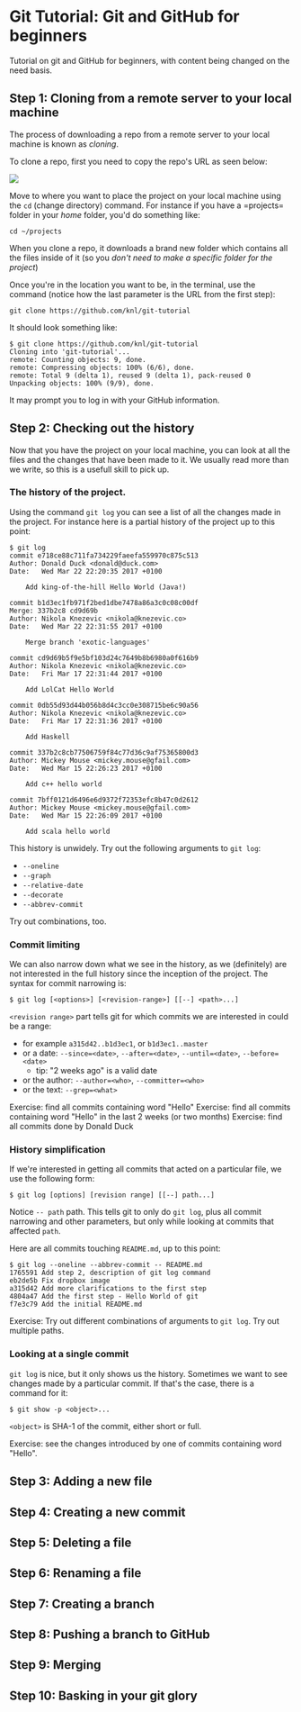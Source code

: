 # Git Tutorial: Git and GitHub for beginners

Tutorial on git and GitHub for beginners, with content being changed on the need
basis.
   
## Step 1: Cloning from a remote server to your local machine 

The process of downloading a repo from a remote server to your local machine is
known as *cloning*.

To clone a repo, first you need to copy the repo's URL as seen below:

<img src="https://www.dropbox.com/s/oit0qdyvsnvf45a/cloning.png?dl=0">

Move to where you want to place the project on your local machine using the
``cd`` (change directory) command. For instance if you have a =projects= folder
in your _home_ folder, you'd do something like: 

    cd ~/projects

When you clone a repo, it downloads a brand new folder which contains all the
files inside of it (so you _don't need to make a specific folder for the project_)

Once you're in the location you want to be, in the terminal, use the command
(notice how the last parameter is the URL from the first step):

    git clone https://github.com/knl/git-tutorial

It should look something like:

    $ git clone https://github.com/knl/git-tutorial
    Cloning into 'git-tutorial'...
    remote: Counting objects: 9, done.
    remote: Compressing objects: 100% (6/6), done.
    remote: Total 9 (delta 1), reused 9 (delta 1), pack-reused 0
    Unpacking objects: 100% (9/9), done.

It may prompt you to log in with your GitHub information.

## Step 2: Checking out the history

Now that you have the project on your local machine, you can look at all the
files and the changes that have been made to it. We usually read more than we
write, so this is a usefull skill to pick up.

### The history of the project.

Using the command `git log` you can see a list of
all the changes made in the project. For instance here is a partial history of the
project up to this point:

    $ git log
    commit e718ce88c711fa734229faeefa559970c875c513
    Author: Donald Duck <donald@duck.com>
    Date:   Wed Mar 22 22:20:35 2017 +0100

        Add king-of-the-hill Hello World (Java!)

    commit b1d3ec1fb971f2bed1dbe7478a86a3c0c08c00df
    Merge: 337b2c8 cd9d69b
    Author: Nikola Knezevic <nikola@knezevic.co>
    Date:   Wed Mar 22 22:31:55 2017 +0100

        Merge branch 'exotic-languages'

    commit cd9d69b5f9e5bf103d24c7649b8b6980a0f616b9
    Author: Nikola Knezevic <nikola@knezevic.co>
    Date:   Fri Mar 17 22:31:44 2017 +0100

        Add LolCat Hello World

    commit 0db55d93d44b056b8d4c3cc0e308715be6c90a56
    Author: Nikola Knezevic <nikola@knezevic.co>
    Date:   Fri Mar 17 22:31:36 2017 +0100

        Add Haskell

    commit 337b2c8cb77506759f84c77d36c9af75365800d3
    Author: Mickey Mouse <mickey.mouse@gfail.com>
    Date:   Wed Mar 15 22:26:23 2017 +0100

        Add c++ hello world

    commit 7bff0121d6496e6d9372f72353efc8b47c0d2612
    Author: Mickey Mouse <mickey.mouse@gfail.com>
    Date:   Wed Mar 15 22:26:09 2017 +0100

        Add scala hello world

This history is unwidely. Try out the following arguments to `git log`:

* `--oneline`
* `--graph`
* `--relative-date`
* `--decorate`
* `--abbrev-commit`

Try out combinations, too.

### Commit limiting

We can also narrow down what we see in the history, as we (definitely) are not
interested in the full history since the inception of the project. The syntax
for commit narrowing is:

    $ git log [<options>] [<revision-range>] [[--] <path>...]

`<revision range>` part tells git for which commits we are interested in
could be a range:

- for example `a315d42..b1d3ec1`, or `b1d3ec1..master`
- or a date: `--since=<date>`, `--after=<date>`, `--until=<date>`, `--before=<date>`
  - tip: "2 weeks ago" is a valid date
- or the author: `--author=<who>`, `--committer=<who>`
- or the text: `--grep=<what>`

Exercise: find all commits containing word "Hello"
Exercise: find all commits containing word "Hello" in the last 2 weeks (or two
months)
Exercise: find all commits done by Donald Duck

### History simplification

If we're interested in getting all commits that acted on a particular file, we
use the following form:

    $ git log [options] [revision range] [[--] path...]

Notice `-- path` path. This tells git to only do `git log`, plus all commit
narrowing and other parameters, but only while looking at commits that affected
`path`.

Here are all commits touching `README.md`, up to this point:

    $ git log --oneline --abbrev-commit -- README.md
    1765591 Add step 2, description of git log command
    eb2de5b Fix dropbox image
    a315d42 Add more clarifications to the first step
    4804a47 Add the first step - Hello World of git
    f7e3c79 Add the initial README.md

Exercise: Try out different combinations of arguments to `git log`. Try out
multiple paths.

### Looking at a single commit

`git log` is nice, but it only shows us the history. Sometimes we want to see
changes made by a particular commit. If that's the case, there is a command for
it:

    $ git show -p <object>...

`<object>` is SHA-1 of the commit, either short or full.

Exercise: see the changes introduced by one of commits containing word "Hello".

## Step 3: Adding a new file
## Step 4: Creating a new commit
## Step 5: Deleting a file
## Step 6: Renaming a file
## Step 7: Creating a branch
## Step 8: Pushing a branch to GitHub
## Step 9: Merging
## Step 10: Basking in your git glory
